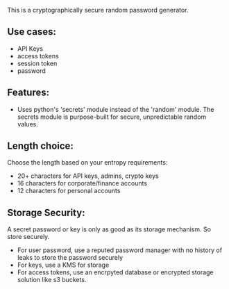 This is a cryptographically secure random password generator. 

## Use cases:
- API Keys
- access tokens
- session token
- password


## Features: 
- Uses python's 'secrets' module instead of the 'random' module. The secrets module is purpose-built for secure, unpredictable random values.

## Length choice:
Choose the length based on your entropy requirements:
- 20+ characters for API keys, admins, crypto keys
- 16 characters for corporate/finance accounts
- 12 characters for personal accounts

## Storage Security:
A secret password or key is only as good as its storage mechanism. So store securely.
- For user password, use a reputed password manager with no history of leaks to store the password securely
- For keys, use a KMS for storage
- For access tokens, use an encrpyted database or encrypted storage solution like s3 buckets. 
